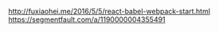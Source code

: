 http://fuxiaohei.me/2016/5/5/react-babel-webpack-start.html
https://segmentfault.com/a/1190000004355491